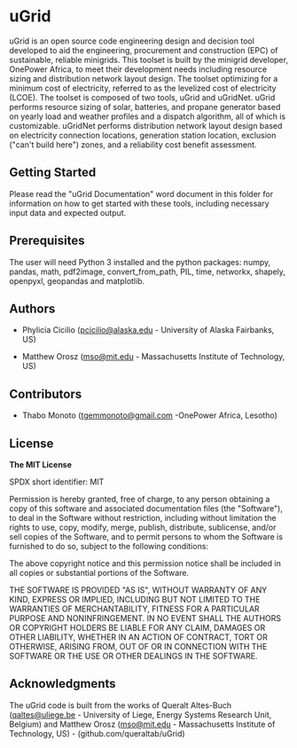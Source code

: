 # uGrid

uGrid is an open source code engineering design and decision tool developed to aid the engineering,
procurement and construction (EPC) of sustainable, reliable minigrids. This toolset is built by the
minigrid developer, OnePower Africa, to meet their development needs including resource sizing and 
distribution network layout design. The toolset optimizing for a minimum cost of electricity, referred
to as the levelized cost of electricity (LCOE). The toolset is composed of two tools, uGrid and
uGridNet. uGrid performs resource sizing of solar, batteries, and propane generator based on
yearly load and weather profiles and a dispatch algorithm, all of which is customizable. uGridNet
performs distribution network layout design based on electricity connection locations, generation
station location, exclusion ("can't build here") zones, and a reliability cost benefit assessment. 

## Getting Started
Please read the "uGrid Documentation" word document in this folder for information on
how to get started with these tools, including necessary input data and expected output.

## Prerequisites
The user will need Python 3 installed and the python packages: numpy, pandas, math, pdf2image,
convert_from_path, PIL, time, networkx, shapely, openpyxl, geopandas and matplotlib.

## Authors

- Phylicia Cicilio (pcicilio@alaska.edu - University of Alaska Fairbanks, US)

- Matthew Orosz (mso@mit.edu - Massachusetts Institute of Technology, US)

## Contributors

- Thabo Monoto (tgemmonoto@gmail.com -OnePower Africa, Lesotho)


## License

**The MIT License**

SPDX short identifier: MIT

Permission is hereby granted, free of charge, to any person obtaining a copy of this software and associated documentation files (the "Software"), to deal in the Software without restriction, including without limitation the rights to use, copy, modify, merge, publish, distribute, sublicense, and/or sell copies of the Software, and to permit persons to whom the Software is furnished to do so, subject to the following conditions:

The above copyright notice and this permission notice shall be included in all copies or substantial portions of the Software.

THE SOFTWARE IS PROVIDED "AS IS", WITHOUT WARRANTY OF ANY KIND, EXPRESS OR IMPLIED, INCLUDING BUT NOT LIMITED TO THE WARRANTIES OF MERCHANTABILITY, FITNESS FOR A PARTICULAR PURPOSE AND NONINFRINGEMENT. IN NO EVENT SHALL THE AUTHORS OR COPYRIGHT HOLDERS BE LIABLE FOR ANY CLAIM, DAMAGES OR OTHER LIABILITY, WHETHER IN AN ACTION OF CONTRACT, TORT OR OTHERWISE, ARISING FROM, OUT OF OR IN CONNECTION WITH THE SOFTWARE OR THE USE OR OTHER DEALINGS IN THE SOFTWARE.


## Acknowledgments

The uGrid code is built from the works of Queralt Altes-Buch (qaltes@uliege.be - University of Liege, Energy Systems Research Unit, Belgium) 
and Matthew Orosz (mso@mit.edu - Massachusetts Institute of Technology, US)  - (github.com/queraltab/uGrid)
